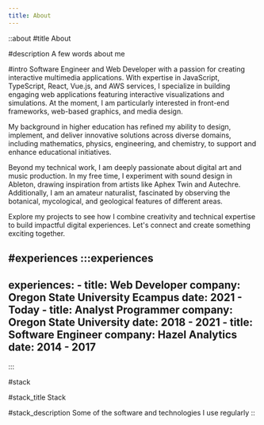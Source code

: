 ```yaml
---
title: About
---
```


::about
#title
About

#description
A few words about me

#intro
Software Engineer and Web Developer with a passion for creating interactive multimedia applications. With expertise in JavaScript, TypeScript, React, Vue.js, and AWS services, I specialize in building engaging web applications featuring interactive visualizations and simulations. At the moment, I am particularly interested in front-end frameworks, web-based graphics, and media design.

My background in higher education has refined my ability to design, implement, and deliver innovative solutions across diverse domains, including mathematics, physics, engineering, and chemistry, to support and enhance educational initiatives.

Beyond my technical work, I am deeply passionate about digital art and music production. In my free time, I experiment with sound design in Ableton, drawing inspiration from artists like Aphex Twin and Autechre. Additionally, I am an amateur naturalist, fascinated by observing the botanical, mycological, and geological features of different areas.

Explore my projects to see how I combine creativity and technical expertise to build impactful digital experiences. Let's connect and create something exciting together.

#experiences
  :::experiences
  ---
  experiences:
    - title: Web Developer
      company: Oregon State University Ecampus
      date: 2021 - Today
    - title: Analyst Programmer
      company: Oregon State University
      date: 2018 - 2021
    - title: Software Engineer
      company: Hazel Analytics
      date: 2014 - 2017
  ---
  :::

#stack

#stack_title
Stack

#stack_description
Some of the software and technologies I use regularly
::
